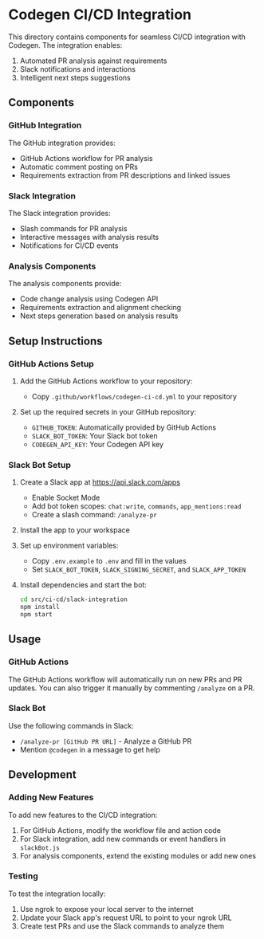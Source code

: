 # Codegen CI/CD Integration

This directory contains components for seamless CI/CD integration with Codegen. The integration enables:

1. Automated PR analysis against requirements
2. Slack notifications and interactions
3. Intelligent next steps suggestions

## Components

### GitHub Integration

The GitHub integration provides:

- GitHub Actions workflow for PR analysis
- Automatic comment posting on PRs
- Requirements extraction from PR descriptions and linked issues

### Slack Integration

The Slack integration provides:

- Slash commands for PR analysis
- Interactive messages with analysis results
- Notifications for CI/CD events

### Analysis Components

The analysis components provide:

- Code change analysis using Codegen API
- Requirements extraction and alignment checking
- Next steps generation based on analysis results

## Setup Instructions

### GitHub Actions Setup

1. Add the GitHub Actions workflow to your repository:
   - Copy `.github/workflows/codegen-ci-cd.yml` to your repository

2. Set up the required secrets in your GitHub repository:
   - `GITHUB_TOKEN`: Automatically provided by GitHub Actions
   - `SLACK_BOT_TOKEN`: Your Slack bot token
   - `CODEGEN_API_KEY`: Your Codegen API key

### Slack Bot Setup

1. Create a Slack app at https://api.slack.com/apps
   - Enable Socket Mode
   - Add bot token scopes: `chat:write`, `commands`, `app_mentions:read`
   - Create a slash command: `/analyze-pr`

2. Install the app to your workspace

3. Set up environment variables:
   - Copy `.env.example` to `.env` and fill in the values
   - Set `SLACK_BOT_TOKEN`, `SLACK_SIGNING_SECRET`, and `SLACK_APP_TOKEN`

4. Install dependencies and start the bot:
   ```bash
   cd src/ci-cd/slack-integration
   npm install
   npm start
   ```

## Usage

### GitHub Actions

The GitHub Actions workflow will automatically run on new PRs and PR updates. You can also trigger it manually by commenting `/analyze` on a PR.

### Slack Bot

Use the following commands in Slack:

- `/analyze-pr [GitHub PR URL]` - Analyze a GitHub PR
- Mention `@codegen` in a message to get help

## Development

### Adding New Features

To add new features to the CI/CD integration:

1. For GitHub Actions, modify the workflow file and action code
2. For Slack integration, add new commands or event handlers in `slackBot.js`
3. For analysis components, extend the existing modules or add new ones

### Testing

To test the integration locally:

1. Use ngrok to expose your local server to the internet
2. Update your Slack app's request URL to point to your ngrok URL
3. Create test PRs and use the Slack commands to analyze them